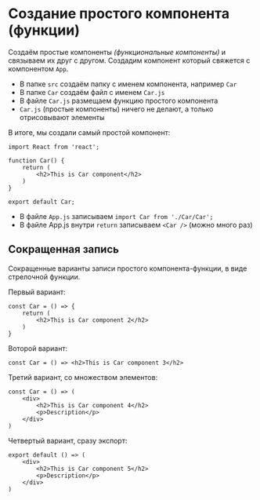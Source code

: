 # Создание простого компонента (функции)

Создаём простые компоненты *(функциональные компоненты)* и связываем их друг с другом. Создадим компонент который свяжется с компонентом `App`.

* В папке `src` создаём папку с именем компонента, например `Car`
* В папке `Car` создаём файл с именем `Car.js`
* В файле `Car.js` размещаем функцию простого компонента
* `Car.js` (простые компоненты) ничего не делают, а только отрисовывают элементы

В итоге, мы создали самый простой компонент:

    import React from 'react';

    function Car() {
        return (
            <h2>This is Car component</h2>
        )
    }

    export default Car;

* В файле `App.js` записываем `import Car from './Car/Car';`
* В файле App.js внутри `return` записываем `<Car />` (можно много раз)

## Сокращенная запись
Сокращенные варианты записи простого компонента-функции, в виде стрелочной функции.

Первый вариант:

    const Car = () => {
        return (
            <h2>This is Car component 2</h2>
        )
    }

Воторой вариант:

    const Car = () => <h2>This is Car component 3</h2>

Третий вариант, со множеством элементов:

    const Car = () => (
        <div>
            <h2>This is Car component 4</h2>
            <p>Description</p>
        </div>
    )

Четвертый вариант, сразу экспорт:

    export default () => (
        <div>
            <h2>This is Car component 5</h2>
            <p>Description</p>
        </div>
    )

